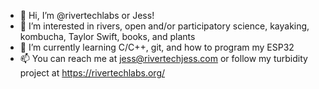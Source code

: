 - 👋 Hi, I’m @rivertechlabs or Jess!
- 👀 I’m interested in rivers, open and/or participatory science, kayaking, kombucha, Taylor Swift, books, and plants
- 🌱 I’m currently learning C/C++, git, and how to program my ESP32
- 📫 You can reach me at jess@rivertechjess.com or follow my turbidity project at https://rivertechlabs.org/
